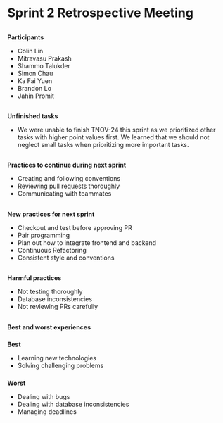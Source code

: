 # **Sprint 2 Retrospective Meeting**

## 
**Participants**

* Colin Lin
* Mitravasu Prakash
* Shammo Talukder
* Simon Chau
* Ka Fai Yuen
* Brandon Lo
* Jahin Promit

## 
**Unfinished tasks**

* We were unable to finish TNOV-24 this sprint as we prioritized other tasks with higher point values first. We learned that we should not neglect small tasks when prioritizing more important tasks.

## 
**Practices to continue during next sprint**

* Creating and following conventions
* Reviewing pull requests thoroughly
* Communicating with teammates

## 
**New practices for next sprint**

* Checkout and test before approving PR
* Pair programming
* Plan out how to integrate frontend and backend
* Continuous Refactoring
* Consistent style and conventions

## 
**Harmful practices**

* Not testing thoroughly
* Database inconsistencies
* Not reviewing PRs carefully

## 
**Best and worst experiences**

### 
**Best**

* Learning new technologies
* Solving challenging problems

### 
**Worst**

* Dealing with bugs
* Dealing with database inconsistencies
* Managing deadlines